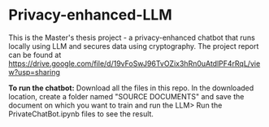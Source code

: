 # Privacy-enhanced-LLM
This is the Master's thesis project - a privacy-enhanced chatbot that runs locally using LLM and secures data using cryptography. 
The project report can be found at https://drive.google.com/file/d/19vFoSwJ96TvOZix3hRn0uAtdlPF4rRqL/view?usp=sharing 

**To run the chatbot:**
Download all the files in this repo. In the downloaded location, create a folder named "SOURCE DOCUMENTS" and save the document on which you want to train and run the LLM>
Run the PrivateChatBot.ipynb files to see the result.
